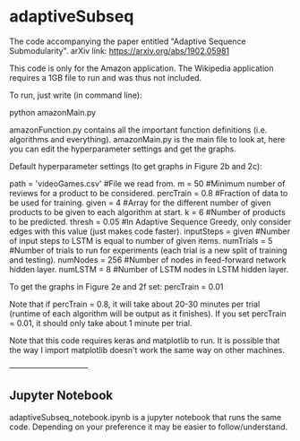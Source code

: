 # adaptiveSubseq


The code accompanying the paper entitled "Adaptive Sequence Submodularity".
arXiv link: https://arxiv.org/abs/1902.05981

This code is only for the Amazon application. The Wikipedia application requires a 1GB file to run and was thus not included.

To run, just write (in command line):

python amazonMain.py 


amazonFunction.py contains all the important function definitions (i.e. algorithms and everything).
amazonMain.py is the main file to look at, here you can edit the hyperparameter settings and get the graphs. 

Default hyperparameter settings (to get graphs in Figure 2b and 2c):

path = 'videoGames.csv' #File we read from.
m = 50 #Minimum number of reviews for a product to be considered.
percTrain = 0.8 #Fraction of data to be used for training.
given = 4 #Array for the different number of given products to be given to each algorithm at start.
k = 6 #Number of products to be predicted.
thresh = 0.05 #In Adaptive Sequence Greedy, only consider edges with this value (just makes code faster).
inputSteps = given #Number of input steps to LSTM is equal to number of given items.
numTrials = 5 #Number of trials to run for experiments (each trial is a new split of training and testing).
numNodes = 256 #Number of nodes in feed-forward network hidden layer.
numLSTM = 8 #Number of LSTM nodes in LSTM hidden layer.

To get the graphs in Figure 2e and 2f set: percTrain = 0.01

Note that if percTrain = 0.8, it will take about 20-30 minutes per trial (runtime of each algorithm will be output as it finishes). If you set percTrain = 0.01, it should only take about 1 minute per trial.

Note that this code requires keras and matplotlib to run. It is possible that the way I import matplotlib doesn't work the same way on other machines. 

——————————
## Jupyter Notebook
adaptiveSubseq_notebook.ipynb is a jupyter notebook that runs the same code. Depending on your preference it may be easier to follow/understand.
